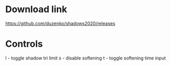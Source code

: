 # Download link 

https://github.com/duzenko/shadows2020/releases

# Controls

l - toggle shadow tri limit
s - disable softening
t - toggle softening time input
